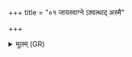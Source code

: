 +++
title = "०१ जायस्वाग्ने ऽश्वत्थाद् अस्मै"

+++
<details><summary>मूलम् (GR)</summary>

जायस्वाग्ने ऽश्वत्थाद्  
अस्मै क्षत्रायौजसे ।  
उग्र आपतिकाद् अधि  
यो वृक्षाँ अधिरोहति ॥ +++(Bhatt. vṛkṣāṃ)+++
</details>
